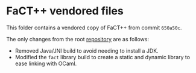 # FaCT++ vendored files

This folder contains a vendored copy of FaCT++ from commit `650a50c`.

The only changes from the root [repository](https://bitbucket.org/dtsarkov/factplusplus) are as follows:

- Removed Java/JNI build to avoid needing to install a JDK.
- Modified the `fact` library build to create a static and dynamic library to ease linking with OCaml.
